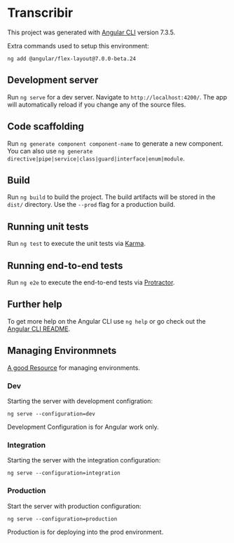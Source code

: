 # Transcribir

This project was generated with [Angular CLI](https://github.com/angular/angular-cli) version 7.3.5.

Extra commands used to setup this environment:
```
ng add @angular/flex-layout@7.0.0-beta.24
```

## Development server

Run `ng serve` for a dev server. Navigate to `http://localhost:4200/`. The app will automatically reload if you change any of the source files.

## Code scaffolding

Run `ng generate component component-name` to generate a new component. You can also use `ng generate directive|pipe|service|class|guard|interface|enum|module`.

## Build

Run `ng build` to build the project. The build artifacts will be stored in the `dist/` directory. Use the `--prod` flag for a production build.

## Running unit tests

Run `ng test` to execute the unit tests via [Karma](https://karma-runner.github.io).

## Running end-to-end tests

Run `ng e2e` to execute the end-to-end tests via [Protractor](http://www.protractortest.org/).

## Further help

To get more help on the Angular CLI use `ng help` or go check out the [Angular CLI README](https://github.com/angular/angular-cli/blob/master/README.md).

## Managing Environmnets

[A good Resource](https://blog.angularindepth.com/becoming-an-angular-environmentalist-45a48f7c20d8) for managing environments.

### Dev
Starting the server with development configration:
```
ng serve --configuration=dev
```  
Development Configuration is for Angular work only.  

### Integration
Starting the server with the integration configuration:
```
ng serve --configuration=integration
```

### Production
Start the server with production configuration:
```
ng serve --configuration=production
```
Production is for deploying into the prod environment.

